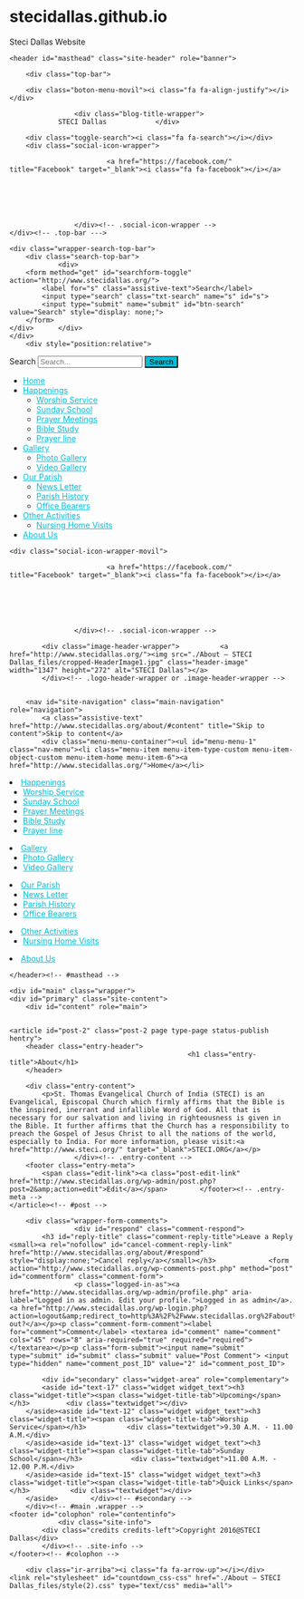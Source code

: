 # stecidallas.github.io
Steci Dallas Website


<!DOCTYPE html>
<!-- saved from url=(0033)http://www.stecidallas.org/about/ -->
<html lang="en"><!--<![endif]--><head><meta http-equiv="Content-Type" content="text/html; charset=UTF-8">

<meta name="viewport" content="width=device-width">
<link rel="profile" href="http://gmpg.org/xfn/11">
<link rel="pingback" href="http://www.stecidallas.org/xmlrpc.php">
<!--[if lt IE 9]>
<script src="http://www.stecidallas.org/wp-content/themes/ribosome/js/html5.js" type="text/javascript"></script>
<![endif]-->
<title>About – STECI Dallas</title>
<link rel="alternate" type="application/rss+xml" title="STECI Dallas » Feed" href="http://www.stecidallas.org/feed/">
<link rel="alternate" type="application/rss+xml" title="STECI Dallas » Comments Feed" href="http://www.stecidallas.org/comments/feed/">
<link rel="alternate" type="application/rss+xml" title="STECI Dallas » About Comments Feed" href="http://www.stecidallas.org/about/feed/">
		<script type="text/javascript">
			window._wpemojiSettings = {"baseUrl":"https:\/\/s.w.org\/images\/core\/emoji\/72x72\/","ext":".png","source":{"concatemoji":"http:\/\/www.stecidallas.org\/wp-includes\/js\/wp-emoji-release.min.js?ver=4.4.2"}};
			!function(a,b,c){function d(a){var c,d=b.createElement("canvas"),e=d.getContext&&d.getContext("2d"),f=String.fromCharCode;return e&&e.fillText?(e.textBaseline="top",e.font="600 32px Arial","flag"===a?(e.fillText(f(55356,56806,55356,56826),0,0),d.toDataURL().length>3e3):"diversity"===a?(e.fillText(f(55356,57221),0,0),c=e.getImageData(16,16,1,1).data.toString(),e.fillText(f(55356,57221,55356,57343),0,0),c!==e.getImageData(16,16,1,1).data.toString()):("simple"===a?e.fillText(f(55357,56835),0,0):e.fillText(f(55356,57135),0,0),0!==e.getImageData(16,16,1,1).data[0])):!1}function e(a){var c=b.createElement("script");c.src=a,c.type="text/javascript",b.getElementsByTagName("head")[0].appendChild(c)}var f,g;c.supports={simple:d("simple"),flag:d("flag"),unicode8:d("unicode8"),diversity:d("diversity")},c.DOMReady=!1,c.readyCallback=function(){c.DOMReady=!0},c.supports.simple&&c.supports.flag&&c.supports.unicode8&&c.supports.diversity||(g=function(){c.readyCallback()},b.addEventListener?(b.addEventListener("DOMContentLoaded",g,!1),a.addEventListener("load",g,!1)):(a.attachEvent("onload",g),b.attachEvent("onreadystatechange",function(){"complete"===b.readyState&&c.readyCallback()})),f=c.source||{},f.concatemoji?e(f.concatemoji):f.wpemoji&&f.twemoji&&(e(f.twemoji),e(f.wpemoji)))}(window,document,window._wpemojiSettings);
		</script><script src="./About – STECI Dallas_files/wp-emoji-release.min.js.download" type="text/javascript"></script>
		<style type="text/css">
img.wp-smiley,
img.emoji {
	display: inline !important;
	border: none !important;
	box-shadow: none !important;
	height: 1em !important;
	width: 1em !important;
	margin: 0 .07em !important;
	vertical-align: -0.1em !important;
	background: none !important;
	padding: 0 !important;
}
</style>
<link rel="stylesheet" id="gallery-bank.css-css" href="./About – STECI Dallas_files/gallery-bank.css" type="text/css" media="all">
<link rel="stylesheet" id="pretty-photo.css-css" href="./About – STECI Dallas_files/pretty-photo.css" type="text/css" media="all">
<link rel="stylesheet" id="open-sans-css" href="./About – STECI Dallas_files/css" type="text/css" media="all">
<link rel="stylesheet" id="dashicons-css" href="./About – STECI Dallas_files/dashicons.min.css" type="text/css" media="all">
<link rel="stylesheet" id="admin-bar-css" href="./About – STECI Dallas_files/admin-bar.min.css" type="text/css" media="all">
<link rel="stylesheet" id="contact-form-7-css" href="./About – STECI Dallas_files/styles.css" type="text/css" media="all">
<link rel="stylesheet" id="countdown-c-3po-css-css" href="./About – STECI Dallas_files/style.css" type="text/css" media="all">
<link rel="stylesheet" id="lf_bootstrap_css-css" href="./About – STECI Dallas_files/bootstrap.min.css" type="text/css" media="all">
<link rel="stylesheet" id="lf_fontawesome_css-css" href="./About – STECI Dallas_files/font-awesome.min.css" type="text/css" media="all">
<link rel="stylesheet" id="lf_style_css-css" href="./About – STECI Dallas_files/front.css" type="text/css" media="all">
<link rel="stylesheet" id="lf_select2_css-css" href="./About – STECI Dallas_files/select2.css" type="text/css" media="all">
<link rel="stylesheet" id="lf_bootstrap_breadcrumbs_css-css" href="./About – STECI Dallas_files/bootstrap-breadcrumbs.css" type="text/css" media="all">
<link rel="stylesheet" id="lf_jquery_ui-css" href="./About – STECI Dallas_files/jquery-ui.css" type="text/css" media="all">
<link rel="stylesheet" id="lf_jquery_ui_timepicker_addon_css-css" href="./About – STECI Dallas_files/jquery-ui-timepicker-addon.css" type="text/css" media="all">
<link rel="stylesheet" id="lf_rateit_css-css" href="./About – STECI Dallas_files/rateit.css" type="text/css" media="all">
<link rel="stylesheet" id="ribosome-fonts-css" href="./About – STECI Dallas_files/css(1)" type="text/css" media="all">
<link rel="stylesheet" id="ribosome-style-css" href="./About – STECI Dallas_files/style(1).css" type="text/css" media="all">
<link rel="stylesheet" id="ribosome-custom-style-css" href="./About – STECI Dallas_files/custom-style.css" type="text/css" media="all">
<!--[if lt IE 9]>
<link rel='stylesheet' id='ribosome-ie-css'  href='http://www.stecidallas.org/wp-content/themes/ribosome/css/ie.css?ver=20121010' type='text/css' media='all' />
<![endif]-->
<link rel="stylesheet" id="font-awesome-css" href="./About – STECI Dallas_files/font-awesome.min(1).css" type="text/css" media="all">
<link rel="stylesheet" id="wppb_stylesheet-css" href="./About – STECI Dallas_files/style-front-end.css" type="text/css" media="all">
<script type="text/javascript" src="./About – STECI Dallas_files/jquery.js.download"></script>
<script type="text/javascript" src="./About – STECI Dallas_files/jquery-migrate.min.js.download"></script>
<script type="text/javascript" src="./About – STECI Dallas_files/jquery.masonry.min.js.download"></script>
<script type="text/javascript" src="./About – STECI Dallas_files/isotope.pkgd.js.download"></script>
<script type="text/javascript" src="./About – STECI Dallas_files/img-liquid.js.download"></script><style type="text/css">.imgLiquid img {visibility:hidden}</style>
<script type="text/javascript" src="./About – STECI Dallas_files/jquery.pretty-photo.js.download"></script>
<script type="text/javascript" src="./About – STECI Dallas_files/jquery.validate.min.js.download"></script>
<script type="text/javascript" src="./About – STECI Dallas_files/bootstrap.min.js.download"></script>
<script type="text/javascript" src="./About – STECI Dallas_files/mustache.js.download"></script>
<script type="text/javascript" src="./About – STECI Dallas_files/sha256.js.download"></script>
<script type="text/javascript" src="./About – STECI Dallas_files/core.min.js.download"></script>
<script type="text/javascript" src="./About – STECI Dallas_files/widget.min.js.download"></script>
<script type="text/javascript" src="./About – STECI Dallas_files/mouse.min.js.download"></script>
<script type="text/javascript" src="./About – STECI Dallas_files/datepicker.min.js.download"></script>
<script type="text/javascript" src="./About – STECI Dallas_files/slider.min.js.download"></script>
<script type="text/javascript" src="./About – STECI Dallas_files/jquery-ui-timepicker-addon.js.download"></script>
<script type="text/javascript" src="./About – STECI Dallas_files/select2.js.download"></script>
<script type="text/javascript" src="./About – STECI Dallas_files/jquery.rateit.min.js.download"></script>
<link rel="https://api.w.org/" href="http://www.stecidallas.org/wp-json/">
<link rel="EditURI" type="application/rsd+xml" title="RSD" href="http://www.stecidallas.org/xmlrpc.php?rsd">
<link rel="wlwmanifest" type="application/wlwmanifest+xml" href="http://www.stecidallas.org/wp-includes/wlwmanifest.xml"> 
<meta name="generator" content="WordPress 4.4.2">
<link rel="canonical" href="http://www.stecidallas.org/about/">
<link rel="shortlink" href="http://www.stecidallas.org/?p=2">
<link rel="alternate" type="application/json+oembed" href="http://www.stecidallas.org/wp-json/oembed/1.0/embed?url=http%3A%2F%2Fwww.stecidallas.org%2Fabout%2F">
<link rel="alternate" type="text/xml+oembed" href="http://www.stecidallas.org/wp-json/oembed/1.0/embed?url=http%3A%2F%2Fwww.stecidallas.org%2Fabout%2F&amp;format=xml">
<script type="text/javascript">
var tminusnow = 'http://www.stecidallas.org/wp-content/plugins/jquery-t-countdown-widget/js/now.php';
</script><!-- <meta name="vfb" version="2.8.6" /> -->
	<style type="text/css">
		a {color: #00BCD5;}
	a:hover {color: #00BCD5;}
	.social-icon-wrapper a:hover {color: #00BCD5;}
	.toggle-search {color: #00BCD5;}
	.prefix-widget-title {color: #00BCD5;}
	.sub-title a:hover {color:#00BCD5;}
	.entry-content a:visited,.comment-content a:visited {color:#00BCD5;}
	input[type="submit"], input[type="reset"] {background-color:#00BCD5 !important;}
	.bypostauthor cite span {background-color:#00BCD5;}
	.entry-header .entry-title a:hover {color:#00BCD5 ;}
	.archive-header {border-left-color:#00BCD5;}
	.main-navigation .current-menu-item a,
	.main-navigation .current-menu-ancestor > a,
	.main-navigation .current_page_item > a,
	.main-navigation .current_page_ancestor > a {color: #00BCD5;}
	.main-navigation li a:hover  {color: #00BCD5;}
	.widget-area .widget a:hover {
		color: #00BCD5 !important;
	}
	footer[role="contentinfo"] a:hover {
		color: #00BCD5;
	}
	.author-info a {color: #00BCD5;}
	.entry-meta a:hover {
	color: #00BCD5;
	}
	.format-status .entry-header header a:hover {
		color: #00BCD5;
	}
	.comments-area article header a:hover {
		color: #00BCD5;
	}
	a.comment-reply-link:hover,
	a.comment-edit-link:hover {
		color: #00BCD5;
	}
	.template-front-page .widget-area .widget li a:hover {
		color: #00BCD5;
	}
	.currenttext, .paginacion a:hover {background-color:#00BCD5;}
	.aside{border-left-color:#00BCD5 !important;}
	blockquote{border-left-color:#00BCD5;}
	.logo-header-wrapper{background-color:#00BCD5;}
	h3.cabeceras-fp {border-bottom-color:#00BCD5;}
	.encabezados-front-page {background-color:#00BCD5;}
	.icono-caja-destacados {color: #00BCD5;}
	.enlace-caja-destacados:hover {background-color: #00BCD5;}
	h2.comments-title {border-left-color:#00BCD5;}
	
			.top-bar {
			background-color: #00BCD5;
		}
		.social-icon-wrapper a:hover {
			color:#fff;
		}
		
			.blog-info-sin-imagen {
			background-color:#ffffff;
			color:#444444 !important;
		}
		.blog-info-sin-imagen a {
			color:#444444 !important;
		}
		.blog-info-sin-imagen h2 {color:#444444 !important;}
		
			.widget-title-tab{
			background-color:#00BCD5;
			color:#fff;
		}
		.widget-title-tab a.rsswidget{color:#fff !important;}
		h3.widget-title { border-bottom:2px solid #00BCD5;}
		
		
			.main-navigation {border-top:2px solid #00BCD5}
		
		
			.logo-header-wrapper {background-color:#ffffff;}
		
		
			
		body.custom-font-enabled {font-family: "Cabin", Arial, Verdana;}
	
		
	@media screen and (min-width: 768px) {
			.excerpt-wrapper{border-left:2px solid #00BCD5;}
		
		
			.main-navigation ul.nav-menu,
		.main-navigation div.nav-menu > ul {
			text-align:center;
		}
		}
	
	@media screen and (max-width: 599px) {
		.menu-toggle, .menu-toggle:hover {
			background:#00BCD5 !important;
			color:#ffffff !important;
			width:100%;
		}
	}
	</style>
	
		<style type="text/css">.recentcomments a{display:inline !important;padding:0 !important;margin:0 !important;}</style>
			<style type="text/css" id="ribosome-header-css">
			.site-header h1 a,
		.site-header h2 {
			color: #7bb7d1;
		}
		</style>
	<style type="text/css" id="custom-background-css">
body.custom-background { background-color: #eaeaea; }
</style>
<style type="text/css" media="print">#wpadminbar { display:none; }</style>
<style type="text/css" media="screen">
	html { margin-top: 32px !important; }
	* html body { margin-top: 32px !important; }
	@media screen and ( max-width: 782px ) {
		html { margin-top: 46px !important; }
		* html body { margin-top: 46px !important; }
	}
</style>
<link rel="icon" href="http://www.stecidallas.org/wp-content/uploads/2016/03/cropped-STECI_LOGO-32x32.png" sizes="32x32">
<link rel="icon" href="http://www.stecidallas.org/wp-content/uploads/2016/03/cropped-STECI_LOGO-192x192.png" sizes="192x192">
<link rel="apple-touch-icon-precomposed" href="http://www.stecidallas.org/wp-content/uploads/2016/03/cropped-STECI_LOGO-180x180.png">
<meta name="msapplication-TileImage" content="http://www.stecidallas.org/wp-content/uploads/2016/03/cropped-STECI_LOGO-270x270.png">
</head>

<body class="page page-id-2 page-template-default logged-in admin-bar custom-background custom-font-enabled single-author customize-support">

<div id="page" class="hfeed site">
	
	<header id="masthead" class="site-header" role="banner">
	
		<div class="top-bar">
				
		<div class="boton-menu-movil"><i class="fa fa-align-justify"></i></div>
		
					<div class="blog-title-wrapper">
				STECI Dallas			</div>
				
		<div class="toggle-search"><i class="fa fa-search"></i></div>
		<div class="social-icon-wrapper">
						
							<a href="https://facebook.com/" title="Facebook" target="_blank"><i class="fa fa-facebook"></i></a>
						
						
						
						
						
						
					</div><!-- .social-icon-wrapper -->	
	</div><!-- .top-bar --->
	
	<div class="wrapper-search-top-bar">
		<div class="search-top-bar">
				<div>
		<form method="get" id="searchform-toggle" action="http://www.stecidallas.org/">
			<label for="s" class="assistive-text">Search</label>
			<input type="search" class="txt-search" name="s" id="s">
			<input type="submit" name="submit" id="btn-search" value="Search" style="display: none;">
		</form>
    </div>		</div>
	</div>		
		<div style="position:relative">
			
<div id="menu-movil">
	<div class="search-form-movil">
		<form method="get" id="searchform-movil" action="http://www.stecidallas.org/">
			<label for="s" class="assistive-text">Search</label>
			<input type="search" class="txt-search-movil" placeholder="Search..." name="s" id="s">
			<input type="submit" name="submit" id="btn-search-movil" value="Search">
		</form>
    </div><!-- search-form-movil -->
	<div class="menu-movil-enlaces">
		<div class="menu-menu-container"><ul id="menu-menu" class="nav-menu"><li id="menu-item-6" class="menu-item menu-item-type-custom menu-item-object-custom menu-item-home menu-item-6"><a href="http://www.stecidallas.org/">Home</a></li>
<li id="menu-item-198" class="menu-item menu-item-type-post_type menu-item-object-page menu-item-has-children menu-item-198"><a href="http://www.stecidallas.org/happenings/">Happenings</a>
<ul class="sub-menu">
	<li id="menu-item-79" class="menu-item menu-item-type-post_type menu-item-object-page menu-item-79"><a href="http://www.stecidallas.org/worship-service/">Worship Service</a></li>
	<li id="menu-item-80" class="menu-item menu-item-type-post_type menu-item-object-page menu-item-80"><a href="http://www.stecidallas.org/sunday-school/">Sunday School</a></li>
	<li id="menu-item-81" class="menu-item menu-item-type-post_type menu-item-object-page menu-item-81"><a href="http://www.stecidallas.org/prayer-meetings/">Prayer Meetings</a></li>
	<li id="menu-item-82" class="menu-item menu-item-type-post_type menu-item-object-page menu-item-82"><a href="http://www.stecidallas.org/bible-study/">Bible Study</a></li>
	<li id="menu-item-83" class="menu-item menu-item-type-post_type menu-item-object-page menu-item-83"><a href="http://www.stecidallas.org/prayer-line/">Prayer line</a></li>
</ul>
</li>
<li id="menu-item-199" class="menu-item menu-item-type-post_type menu-item-object-page menu-item-has-children menu-item-199"><a href="http://www.stecidallas.org/gallery/">Gallery</a>
<ul class="sub-menu">
	<li id="menu-item-93" class="menu-item menu-item-type-post_type menu-item-object-page menu-item-93"><a href="http://www.stecidallas.org/photo-gallery/">Photo Gallery</a></li>
	<li id="menu-item-92" class="menu-item menu-item-type-post_type menu-item-object-page menu-item-92"><a href="http://www.stecidallas.org/video-gallery/">Video Gallery</a></li>
</ul>
</li>
<li id="menu-item-200" class="menu-item menu-item-type-post_type menu-item-object-page menu-item-has-children menu-item-200"><a href="http://www.stecidallas.org/our-parish/">Our Parish</a>
<ul class="sub-menu">
	<li id="menu-item-85" class="menu-item menu-item-type-post_type menu-item-object-page menu-item-85"><a href="http://www.stecidallas.org/news-letter/">News Letter</a></li>
	<li id="menu-item-86" class="menu-item menu-item-type-post_type menu-item-object-page menu-item-86"><a href="http://www.stecidallas.org/parish-history/">Parish History</a></li>
	<li id="menu-item-87" class="menu-item menu-item-type-post_type menu-item-object-page menu-item-87"><a href="http://www.stecidallas.org/office-bearers/">Office Bearers</a></li>
</ul>
</li>
<li id="menu-item-201" class="menu-item menu-item-type-post_type menu-item-object-page menu-item-has-children menu-item-201"><a href="http://www.stecidallas.org/other-activities/">Other Activities</a>
<ul class="sub-menu">
	<li id="menu-item-90" class="menu-item menu-item-type-post_type menu-item-object-page menu-item-90"><a href="http://www.stecidallas.org/nursing-home-rehab-visits/">Nursing Home Visits</a></li>
</ul>
</li>
<li id="menu-item-7" class="menu-item menu-item-type-post_type menu-item-object-page current-menu-item page_item page-item-2 current_page_item menu-item-7"><a href="http://www.stecidallas.org/about/">About Us</a></li>
</ul></div>	</div>
	
	<div class="social-icon-wrapper-movil">
						
							<a href="https://facebook.com/" title="Facebook" target="_blank"><i class="fa fa-facebook"></i></a>
						
						
						
						
						
						
					</div><!-- .social-icon-wrapper -->	
</div><!-- #menu-movil -->		</div>
		
					
			<div class="image-header-wrapper">			<a href="http://www.stecidallas.org/"><img src="./About – STECI Dallas_files/cropped-HeaderImage1.jpg" class="header-image" width="1347" height="272" alt="STECI Dallas"></a>
			</div><!-- .logo-header-wrapper or .image-header-wrapper -->
			
				
		<nav id="site-navigation" class="main-navigation" role="navigation">
			<a class="assistive-text" href="http://www.stecidallas.org/about/#content" title="Skip to content">Skip to content</a>
			<div class="menu-menu-container"><ul id="menu-menu-1" class="nav-menu"><li class="menu-item menu-item-type-custom menu-item-object-custom menu-item-home menu-item-6"><a href="http://www.stecidallas.org/">Home</a></li>
<li class="menu-item menu-item-type-post_type menu-item-object-page menu-item-has-children menu-item-198"><a href="http://www.stecidallas.org/happenings/">Happenings</a>
<ul class="sub-menu">
	<li class="menu-item menu-item-type-post_type menu-item-object-page menu-item-79"><a href="http://www.stecidallas.org/worship-service/">Worship Service</a></li>
	<li class="menu-item menu-item-type-post_type menu-item-object-page menu-item-80"><a href="http://www.stecidallas.org/sunday-school/">Sunday School</a></li>
	<li class="menu-item menu-item-type-post_type menu-item-object-page menu-item-81"><a href="http://www.stecidallas.org/prayer-meetings/">Prayer Meetings</a></li>
	<li class="menu-item menu-item-type-post_type menu-item-object-page menu-item-82"><a href="http://www.stecidallas.org/bible-study/">Bible Study</a></li>
	<li class="menu-item menu-item-type-post_type menu-item-object-page menu-item-83"><a href="http://www.stecidallas.org/prayer-line/">Prayer line</a></li>
</ul>
</li>
<li class="menu-item menu-item-type-post_type menu-item-object-page menu-item-has-children menu-item-199"><a href="http://www.stecidallas.org/gallery/">Gallery</a>
<ul class="sub-menu">
	<li class="menu-item menu-item-type-post_type menu-item-object-page menu-item-93"><a href="http://www.stecidallas.org/photo-gallery/">Photo Gallery</a></li>
	<li class="menu-item menu-item-type-post_type menu-item-object-page menu-item-92"><a href="http://www.stecidallas.org/video-gallery/">Video Gallery</a></li>
</ul>
</li>
<li class="menu-item menu-item-type-post_type menu-item-object-page menu-item-has-children menu-item-200"><a href="http://www.stecidallas.org/our-parish/">Our Parish</a>
<ul class="sub-menu">
	<li class="menu-item menu-item-type-post_type menu-item-object-page menu-item-85"><a href="http://www.stecidallas.org/news-letter/">News Letter</a></li>
	<li class="menu-item menu-item-type-post_type menu-item-object-page menu-item-86"><a href="http://www.stecidallas.org/parish-history/">Parish History</a></li>
	<li class="menu-item menu-item-type-post_type menu-item-object-page menu-item-87"><a href="http://www.stecidallas.org/office-bearers/">Office Bearers</a></li>
</ul>
</li>
<li class="menu-item menu-item-type-post_type menu-item-object-page menu-item-has-children menu-item-201"><a href="http://www.stecidallas.org/other-activities/">Other Activities</a>
<ul class="sub-menu">
	<li class="menu-item menu-item-type-post_type menu-item-object-page menu-item-90"><a href="http://www.stecidallas.org/nursing-home-rehab-visits/">Nursing Home Visits</a></li>
</ul>
</li>
<li class="menu-item menu-item-type-post_type menu-item-object-page current-menu-item page_item page-item-2 current_page_item menu-item-7"><a href="http://www.stecidallas.org/about/">About Us</a></li>
</ul></div>		</nav><!-- #site-navigation -->
	
			
	</header><!-- #masthead -->

	<div id="main" class="wrapper">
	<div id="primary" class="site-content">
		<div id="content" role="main">

							
	<article id="post-2" class="post-2 page type-page status-publish hentry">
		<header class="entry-header">
												<h1 class="entry-title">About</h1>
		</header>

		<div class="entry-content">
			<p>St. Thomas Evangelical Church of India (STECI) is an Evangelical, Episcopal Church which firmly affirms that the Bible is the inspired, inerrant and infallible Word of God. All that is necessary for our salvation and living in righteousness is given in the Bible. It further affirms that the Church has a responsibility to preach the Gospel of Jesus Christ to all the nations of the world, especially to India. For more information, please visit:<a href="http://www.steci.org/" target="_blank">STECI.ORG</a></p>
					</div><!-- .entry-content -->
		<footer class="entry-meta">
			<span class="edit-link"><a class="post-edit-link" href="http://www.stecidallas.org/wp-admin/post.php?post=2&amp;action=edit">Edit</a></span>		</footer><!-- .entry-meta -->
	</article><!-- #post -->
				
<div id="comments" class="comments-area">
	
		
		<div class="wrapper-form-comments">
					<div id="respond" class="comment-respond">
			<h3 id="reply-title" class="comment-reply-title">Leave a Reply <small><a rel="nofollow" id="cancel-comment-reply-link" href="http://www.stecidallas.org/about/#respond" style="display:none;">Cancel reply</a></small></h3>				<form action="http://www.stecidallas.org/wp-comments-post.php" method="post" id="commentform" class="comment-form">
					<p class="logged-in-as"><a href="http://www.stecidallas.org/wp-admin/profile.php" aria-label="Logged in as admin. Edit your profile.">Logged in as admin</a>. <a href="http://www.stecidallas.org/wp-login.php?action=logout&amp;redirect_to=http%3A%2F%2Fwww.stecidallas.org%2Fabout%2F&amp;_wpnonce=ea8170fb4b">Log out?</a></p><p class="comment-form-comment"><label for="comment">Comment</label> <textarea id="comment" name="comment" cols="45" rows="8" aria-required="true" required="required"></textarea></p><p class="form-submit"><input name="submit" type="submit" id="submit" class="submit" value="Post Comment"> <input type="hidden" name="comment_post_ID" value="2" id="comment_post_ID">
<input type="hidden" name="comment_parent" id="comment_parent" value="0">
</p><input type="hidden" id="_wp_unfiltered_html_comment_disabled" name="_wp_unfiltered_html_comment" value="fc60f24342"><script>(function(){if(window===window.parent){document.getElementById('_wp_unfiltered_html_comment_disabled').name='_wp_unfiltered_html_comment';}})();</script>
				</form>
					</div><!-- #respond -->
			</div>

</div><!-- #comments .comments-area -->			
		</div><!-- #content -->
	</div><!-- #primary -->


			<div id="secondary" class="widget-area" role="complementary">
			<aside id="text-17" class="widget widget_text"><h3 class="widget-title"><span class="widget-title-tab">Upcoming</span></h3>			<div class="textwidget"></div>
		</aside><aside id="text-12" class="widget widget_text"><h3 class="widget-title"><span class="widget-title-tab">Worship Service</span></h3>			<div class="textwidget">9.30 A.M. - 11.00 A.M.</div>
		</aside><aside id="text-13" class="widget widget_text"><h3 class="widget-title"><span class="widget-title-tab">Sunday School</span></h3>			<div class="textwidget">11.00 A.M. - 12.00 P.M.</div>
		</aside><aside id="text-15" class="widget widget_text"><h3 class="widget-title"><span class="widget-title-tab">Quick Links</span></h3>			<div class="textwidget"></div>
		</aside>		</div><!-- #secondary -->
		</div><!-- #main .wrapper -->
	<footer id="colophon" role="contentinfo">
				<div class="site-info">
			<div class="credits credits-left">Copyright 2016@STECI Dallas</div>
			</div><!-- .site-info -->
	</footer><!-- #colophon -->
</div><!-- #page -->

		<div class="ir-arriba"><i class="fa fa-arrow-up"></i></div>
	<link rel="stylesheet" id="countdown_css-css" href="./About – STECI Dallas_files/style(2).css" type="text/css" media="all">
<link rel="stylesheet" id="thickbox-css" href="./About – STECI Dallas_files/thickbox.css" type="text/css" media="all">
<script type="text/javascript" src="./About – STECI Dallas_files/admin-bar.min.js.download"></script>
<script type="text/javascript" src="./About – STECI Dallas_files/jquery.form.min.js.download"></script>
<script type="text/javascript">
/* <![CDATA[ */
var _wpcf7 = {"loaderUrl":"http:\/\/www.stecidallas.org\/wp-content\/plugins\/contact-form-7\/images\/ajax-loader.gif","recaptchaEmpty":"Please verify that you are not a robot.","sending":"Sending ..."};
/* ]]> */
</script>
<script type="text/javascript" src="./About – STECI Dallas_files/scripts.js.download"></script>
<script type="text/javascript">
/* <![CDATA[ */
var tCountAjax = {"ajaxurl":"http:\/\/www.stecidallas.org\/wp-admin\/admin-ajax.php","countdownNonce":"f91a818e7d"};
/* ]]> */
</script>
<script type="text/javascript" src="./About – STECI Dallas_files/jquery.t-countdown.js.download"></script>
<script type="text/javascript" src="./About – STECI Dallas_files/sortable.min.js.download"></script>
<script type="text/javascript" src="./About – STECI Dallas_files/draggable.min.js.download"></script>
<script type="text/javascript" src="./About – STECI Dallas_files/droppable.min.js.download"></script>
<script type="text/javascript" src="./About – STECI Dallas_files/comment-reply.min.js.download"></script>
<script type="text/javascript" src="./About – STECI Dallas_files/navigation.js.download"></script>
<script type="text/javascript" src="./About – STECI Dallas_files/ribosome-toggle-search.js.download"></script>
<script type="text/javascript" src="./About – STECI Dallas_files/wp-embed.min.js.download"></script>
<script type="text/javascript" src="./About – STECI Dallas_files/front_end_js.js.download"></script>
<script type="text/javascript">
/* <![CDATA[ */
var thickboxL10n = {"next":"Next >","prev":"< Prev","image":"Image","of":"of","close":"Close","noiframes":"This feature requires inline frames. You have iframes disabled or your browser does not support them.","loadingAnimation":"http:\/\/www.stecidallas.org\/wp-includes\/js\/thickbox\/loadingAnimation.gif"};
/* ]]> */
</script>
<script type="text/javascript" src="./About – STECI Dallas_files/thickbox.js.download"></script>
	<script type="text/javascript">
		(function() {
			var request, b = document.body, c = 'className', cs = 'customize-support', rcs = new RegExp('(^|\\s+)(no-)?'+cs+'(\\s+|$)');

			request = true;

			b[c] = b[c].replace( rcs, ' ' );
			b[c] += ( window.postMessage && request ? ' ' : ' no-' ) + cs;
		}());
	</script>
			<div id="wpadminbar" class="">
							<a class="screen-reader-shortcut" href="http://www.stecidallas.org/about/#wp-toolbar" tabindex="1">Skip to toolbar</a>
						<div class="quicklinks" id="wp-toolbar" role="navigation" aria-label="Toolbar" tabindex="0">
				<ul id="wp-admin-bar-root-default" class="ab-top-menu">
		<li id="wp-admin-bar-wp-logo" class="menupop"><a class="ab-item" aria-haspopup="true" href="http://www.stecidallas.org/wp-admin/about.php"><span class="ab-icon"></span><span class="screen-reader-text">About WordPress</span></a><div class="ab-sub-wrapper"><ul id="wp-admin-bar-wp-logo-default" class="ab-submenu">
		<li id="wp-admin-bar-about"><a class="ab-item" href="http://www.stecidallas.org/wp-admin/about.php">About WordPress</a>		</li></ul><ul id="wp-admin-bar-wp-logo-external" class="ab-sub-secondary ab-submenu">
		<li id="wp-admin-bar-wporg"><a class="ab-item" href="https://wordpress.org/">WordPress.org</a>		</li>
		<li id="wp-admin-bar-documentation"><a class="ab-item" href="https://codex.wordpress.org/">Documentation</a>		</li>
		<li id="wp-admin-bar-support-forums"><a class="ab-item" href="https://wordpress.org/support/">Support Forums</a>		</li>
		<li id="wp-admin-bar-feedback"><a class="ab-item" href="https://wordpress.org/support/forum/requests-and-feedback">Feedback</a>		</li></ul></div>		</li>
		<li id="wp-admin-bar-site-name" class="menupop"><a class="ab-item" aria-haspopup="true" href="http://www.stecidallas.org/wp-admin/">STECI Dallas</a><div class="ab-sub-wrapper"><ul id="wp-admin-bar-site-name-default" class="ab-submenu">
		<li id="wp-admin-bar-dashboard"><a class="ab-item" href="http://www.stecidallas.org/wp-admin/">Dashboard</a>		</li></ul><ul id="wp-admin-bar-appearance" class="ab-submenu">
		<li id="wp-admin-bar-themes"><a class="ab-item" href="http://www.stecidallas.org/wp-admin/themes.php">Themes</a>		</li>
		<li id="wp-admin-bar-widgets"><a class="ab-item" href="http://www.stecidallas.org/wp-admin/widgets.php">Widgets</a>		</li>
		<li id="wp-admin-bar-menus"><a class="ab-item" href="http://www.stecidallas.org/wp-admin/nav-menus.php">Menus</a>		</li>
		<li id="wp-admin-bar-background" class="hide-if-customize"><a class="ab-item" href="http://www.stecidallas.org/wp-admin/themes.php?page=custom-background">Background</a>		</li>
		<li id="wp-admin-bar-header" class="hide-if-customize"><a class="ab-item" href="http://www.stecidallas.org/wp-admin/themes.php?page=custom-header">Header</a>		</li></ul></div>		</li>
		<li id="wp-admin-bar-customize" class="hide-if-no-customize"><a class="ab-item" href="http://www.stecidallas.org/wp-admin/customize.php?url=http%3A%2F%2Fwww.stecidallas.org%2Fabout%2F">Customize</a>		</li>
		<li id="wp-admin-bar-updates"><a class="ab-item" href="http://www.stecidallas.org/wp-admin/update-core.php" title="11 Plugin Updates, 9 Theme Updates"><span class="ab-icon"></span><span class="ab-label">20</span><span class="screen-reader-text">11 Plugin Updates, 9 Theme Updates</span></a>		</li>
		<li id="wp-admin-bar-comments"><a class="ab-item" href="http://www.stecidallas.org/wp-admin/edit-comments.php" title="83 comments awaiting moderation"><span class="ab-icon"></span><span id="ab-awaiting-mod" class="ab-label awaiting-mod pending-count count-83">83</span></a>		</li>
		<li id="wp-admin-bar-new-content" class="menupop"><a class="ab-item" aria-haspopup="true" href="http://www.stecidallas.org/wp-admin/post-new.php"><span class="ab-icon"></span><span class="ab-label">New</span></a><div class="ab-sub-wrapper"><ul id="wp-admin-bar-new-content-default" class="ab-submenu">
		<li id="wp-admin-bar-new-post"><a class="ab-item" href="http://www.stecidallas.org/wp-admin/post-new.php">Post</a>		</li>
		<li id="wp-admin-bar-new-media"><a class="ab-item" href="http://www.stecidallas.org/wp-admin/media-new.php">Media</a>		</li>
		<li id="wp-admin-bar-new-link"><a class="ab-item" href="http://www.stecidallas.org/wp-admin/link-add.php">Link</a>		</li>
		<li id="wp-admin-bar-new-page"><a class="ab-item" href="http://www.stecidallas.org/wp-admin/post-new.php?post_type=page">Page</a>		</li>
		<li id="wp-admin-bar-new-form"><a class="ab-item" href="http://www.stecidallas.org/wp-admin/post-new.php?post_type=form">Form</a>		</li>
		<li id="wp-admin-bar-new-user"><a class="ab-item" href="http://www.stecidallas.org/wp-admin/user-new.php">User</a>		</li></ul></div>		</li>
		<li id="wp-admin-bar-edit"><a class="ab-item" href="http://www.stecidallas.org/wp-admin/post.php?post=2&amp;action=edit">Edit Page</a>		</li>
		<li id="wp-admin-bar-gallery_bank_links" class="menupop"><a class="ab-item" aria-haspopup="true" href="http://www.stecidallas.org/wp-admin/admin.php?page=gallery_bank"><img src="./About – STECI Dallas_files/icon.png" width="25" height="25" style="vertical-align:text-top; margin-right:5px;">Gallery Bank</a><div class="ab-sub-wrapper"><ul id="wp-admin-bar-gallery_bank_links-default" class="ab-submenu">
		<li id="wp-admin-bar-gallery_dashboard_links"><a class="ab-item" href="http://www.stecidallas.org/wp-admin/admin.php?page=gallery_bank">Dashboard</a>		</li>
		<li id="wp-admin-bar-shortcode_links"><a class="ab-item" href="http://www.stecidallas.org/wp-admin/admin.php?page=gallery_bank_shortcode">Short-Codes</a>		</li>
		<li id="wp-admin-bar-sorting_links"><a class="ab-item" href="http://www.stecidallas.org/wp-admin/admin.php?page=gallery_album_sorting">Album Sorting</a>		</li>
		<li id="wp-admin-bar-global_settings_links"><a class="ab-item" href="http://www.stecidallas.org/wp-admin/admin.php?page=global_settings">Global Settings</a>		</li>
		<li id="wp-admin-bar-gallery_bank_other_setings_link"><a class="ab-item" href="http://www.stecidallas.org/wp-admin/admin.php?page=gallery_bank_other_setings">Other Settings</a>		</li>
		<li id="wp-admin-bar-gallery_feature_request_links"><a class="ab-item" href="http://www.stecidallas.org/wp-admin/admin.php?page=gallery_bank_feature_request">Feature Requests</a>		</li>
		<li id="wp-admin-bar-system_status_links"><a class="ab-item" href="http://www.stecidallas.org/wp-admin/admin.php?page=gallery_bank_system_status">System Status</a>		</li>
		<li id="wp-admin-bar-gallery_bank_recommended_plugins_links"><a class="ab-item" href="http://www.stecidallas.org/wp-admin/admin.php?page=gallery_bank_recommended_plugins">Recommendations</a>		</li>
		<li id="wp-admin-bar-purchase_pro_version_links"><a class="ab-item" href="http://www.stecidallas.org/wp-admin/admin.php?page=gallery_bank_purchase">Premium Editions</a>		</li>
		<li id="wp-admin-bar-gallery_bank_other_services_links"><a class="ab-item" href="http://www.stecidallas.org/wp-admin/admin.php?page=gallery_bank_other_services">Our Other Services</a>		</li></ul></div>		</li></ul><ul id="wp-admin-bar-top-secondary" class="ab-top-secondary ab-top-menu">
		<li id="wp-admin-bar-search" class="admin-bar-search"><div class="ab-item ab-empty-item" tabindex="-1"><form action="http://www.stecidallas.org/" method="get" id="adminbarsearch"><input class="adminbar-input" name="s" id="adminbar-search" type="text" value="" maxlength="150"><label for="adminbar-search" class="screen-reader-text">Search</label><input type="submit" class="adminbar-button" value="Search"></form></div>		</li>
		<li id="wp-admin-bar-my-account" class="menupop with-avatar"><a class="ab-item" aria-haspopup="true" href="http://www.stecidallas.org/wp-admin/profile.php">Howdy, admin<img alt="" src="./About – STECI Dallas_files/83414bb84a49a37ba721d3f27bbcab7f.png" srcset="http://2.gravatar.com/avatar/83414bb84a49a37ba721d3f27bbcab7f?s=52&amp;d=mm&amp;r=g 2x" class="avatar avatar-26 photo" height="26" width="26"></a><div class="ab-sub-wrapper"><ul id="wp-admin-bar-user-actions" class="ab-submenu">
		<li id="wp-admin-bar-user-info"><a class="ab-item" tabindex="-1" href="http://www.stecidallas.org/wp-admin/profile.php"><img alt="" src="./About – STECI Dallas_files/83414bb84a49a37ba721d3f27bbcab7f(1).png" srcset="http://2.gravatar.com/avatar/83414bb84a49a37ba721d3f27bbcab7f?s=128&amp;d=mm&amp;r=g 2x" class="avatar avatar-64 photo" height="64" width="64"><span class="display-name">admin</span><span class="username">steciaduser</span></a>		</li>
		<li id="wp-admin-bar-edit-profile"><a class="ab-item" href="http://www.stecidallas.org/wp-admin/profile.php">Edit My Profile</a>		</li>
		<li id="wp-admin-bar-logout"><a class="ab-item" href="http://www.stecidallas.org/wp-login.php?action=logout&amp;_wpnonce=ea8170fb4b">Log Out</a>		</li></ul></div>		</li></ul>			</div>
						<a class="screen-reader-shortcut" href="http://www.stecidallas.org/wp-login.php?action=logout&amp;_wpnonce=ea8170fb4b">Log Out</a>
					</div>

		

</body></html>
